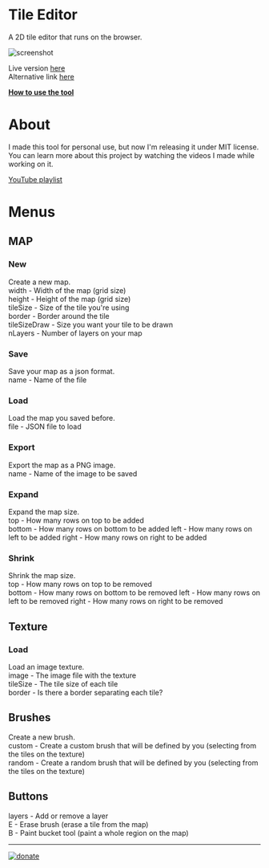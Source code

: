 # Tile Editor

A 2D tile editor that runs on the browser.

![screenshot](https://img.youtube.com/vi/L2loTeaPBJY/maxresdefault.jpg)

Live version [here](https://victorribeiro.com/tileEditor/)  
Alternative link [here](https://victorqribeiro.github.io/tileEditor/)

**[How to use the tool](https://www.youtube.com/watch?v=rtw1AoJN00o)**

# About

I made this tool for personal use, but now I'm releasing it under MIT license. You can learn more about this project by watching the videos I made while working on it.

[YouTube playlist](https://www.youtube.com/playlist?list=PL3pnEx5_eGm88UxHH2OlzRRdnj7zT6Cla)

# Menus

## MAP

### New
Create a new map.  
width - Width of the map (grid size)  
height - Height of the map (grid size)  
tileSize - Size of the tile you're using  
border - Border around the tile  
tileSizeDraw - Size you want your tile to be drawn  
nLayers - Number of layers on your map

### Save
Save your map as a json format.  
name - Name of the file

### Load
Load the map you saved before.  
file - JSON file to load  

### Export
Export the map as a PNG image.  
name - Name of the image to be saved  

### Expand
Expand the map size.  
top - How many rows on top to be added  
bottom - How many rows on bottom to be added
left - How many rows on left to be added
right - How many rows on right to be added

### Shrink
Shrink the map size.  
top - How many rows on top to be removed  
bottom - How many rows on bottom to be removed
left - How many rows on left to be removed
right - How many rows on right to be removed

## Texture

### Load
Load an image texture.  
image - The image file with the texture  
tileSize - The tile size of each tile  
border - Is there a border separating each tile?  

## Brushes
Create a new brush.  
custom - Create a custom brush that will be defined by you (selecting from the tiles on the texture)  
random - Create a random brush that will be defined by you (selecting from the tiles on the texture)  

## Buttons
layers - Add or remove a layer  
E - Erase brush (erase a tile from the map)  
B - Paint bucket tool (paint a whole region on the map)  

------


[![donate](https://www.paypalobjects.com/en_US/i/btn/btn_donateCC_LG.gif)](https://www.paypal.com/cgi-bin/webscr?cmd=_donations&business=76N3LUCQ9FENS&currency_code=BRL&source=url)
